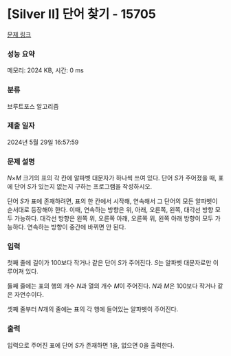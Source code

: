 # [Silver II] 단어 찾기 - 15705 

[문제 링크](https://www.acmicpc.net/problem/15705) 

### 성능 요약

메모리: 2024 KB, 시간: 0 ms

### 분류

브루트포스 알고리즘

### 제출 일자

2024년 5월 29일 16:57:59

### 문제 설명

<p><em>N</em>×<em>M</em> 크기의 표의 각 칸에 알파벳 대문자가 하나씩 쓰여 있다. 단어 <em>S</em>가 주어졌을 때, 표에 단어 <em>S</em>가 있는지 없는지 구하는 프로그램을 작성하시오.</p>

<p>단어 <em>S</em>가 표에 존재하려면, 표의 한 칸에서 시작해, 연속해서 그 단어의 모든 알파벳이 순서대로 등장해야 한다. 이때, 연속하는 방향은 위, 아래, 오른쪽, 왼쪽, 대각선 방향 모두 가능하다. 대각선 방향은 왼쪽 위, 오른쪽 아래, 오른쪽 위, 왼쪽 아래 방향이 모두 가능하다. 연속하는 방향이 중간에 바뀌면 안 된다.</p>

### 입력 

 <p>첫째 줄에 길이가 100보다 작거나 같은 단어 <em>S</em>가 주어진다. <em>S</em>는 알파벳 대문자로만 이루어져 있다.</p>

<p>둘째 줄에는 표의 행의 개수 <em>N</em>과 열의 개수 <em>M</em>이 주어진다. <em>N</em>과 <em>M</em>은 100보다 작거나 같은 자연수이다.</p>

<p>셋째 줄부터 <em>N</em>개의 줄에는 표의 각 행에 들어있는 알파벳이 주어진다.</p>

### 출력 

 <p>입력으로 주어진 표에 단어 <em>S</em>가 존재하면 1을, 없으면 0을 출력한다.</p>

